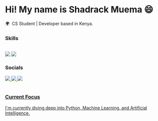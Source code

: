 Hi! My name is Shadrack Muema 😄
========================================================================================================================================

🌍  CS Student | Developer based in  Kenya.
<br/>

### Skills

<br/>
<img src="https://skillicons.dev/icons?i=react,bootstrap,html,css,vscode,git," />
    <img src="https://skillicons.dev/icons?i=nodejs,javascript,express,java,mysql" /><br>


### Socials

<div id="badges">
   <a href="mailto:mutinda.shadrack20@gmail.com">
    <img src="https://img.shields.io/badge/Gmail-333333?style=for-the-badge&logo=gmail&logoColor=red" />
  </a>
  <a href="https://www.linkedin.com/in/shadrack-mutinda-2b5813239" target="_blank">
    <img src="https://img.shields.io/badge/LinkedIn-0077B5?style=for-the-badge&logo=linkedin&logoColor=white" target="_blank" />
  </a>
  <a href="http://shadrack.great-site.net/?i=1" target="_blank">
     <img src="https://img.shields.io/badge/Portfolio-FF5722?style=for-the-badge&logo=todoist&logoColor=white" target="_blank" /> 
</div><br/>
      
### Current Focus <br/>

I'm currently diving deep into Python, Machine Learning, and Artificial Intelligence.

